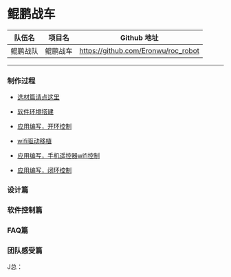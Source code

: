 # 鲲鹏战车 


队伍名 | 项目名 | Github 地址 |
-------|--------|-------------|
鲲鹏战队 | 鲲鹏战车 | https://github.com/Eronwu/roc_robot |

----------

### 制作过程

- [选材篇请点这里](application/roc_car/docs/material_part.md)

- [软件环境搭建](application/roc_car/docs/env_part.md)

- [应用编写，开环控制](application/roc_car/docs/app_code_part.md)

- [wifi驱动移植](application/roc_car/docs/wifi_driver_part.md)

- [应用编写，手机遥控器wifi控制](application/roc_car/docs/mobile_wifi_code_part.md)

- [应用编写，闭环控制]()

  

### 设计篇

### 软件控制篇

### FAQ篇

### 团队感受篇
J总：

